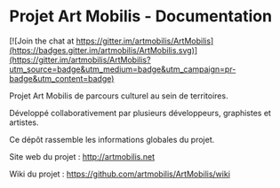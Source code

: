 # Projet Art Mobilis - Documentation

[![Join the chat at https://gitter.im/artmobilis/ArtMobilis](https://badges.gitter.im/artmobilis/ArtMobilis.svg)](https://gitter.im/artmobilis/ArtMobilis?utm_source=badge&utm_medium=badge&utm_campaign=pr-badge&utm_content=badge)

Projet Art Mobilis de parcours culturel au sein de territoires.

Développé collaborativement par plusieurs développeurs, graphistes et artistes.

Ce dépôt rassemble les informations globales du projet.

Site web du projet : http://artmobilis.net

Wiki du projet : https://github.com/artmobilis/ArtMobilis/wiki